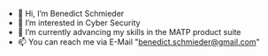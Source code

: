 - 👋 Hi, I’m Benedict Schmieder
- 👀 I’m interested in Cyber Security
- 🌱 I’m currently advancing my skills in the MATP product suite
- 📫 You can reach me via E-Mail "benedict.schmieder@gmail.com"
